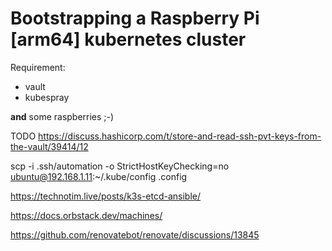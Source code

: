 # Bootstrapping a Raspberry Pi [arm64] kubernetes cluster
Requirement:

- vault
- kubespray

**and** some raspberries ;-)

TODO https://discuss.hashicorp.com/t/store-and-read-ssh-pvt-keys-from-the-vault/39414/12

scp -i .ssh/automation -o StrictHostKeyChecking=no ubuntu@192.168.1.11:~/.kube/config .config

https://technotim.live/posts/k3s-etcd-ansible/

https://docs.orbstack.dev/machines/

https://github.com/renovatebot/renovate/discussions/13845